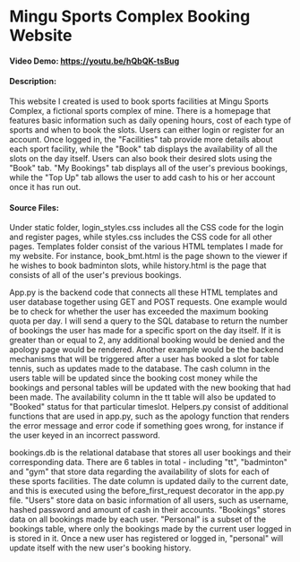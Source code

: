 # Mingu Sports Complex Booking Website
#### Video Demo: https://youtu.be/hQbQK-tsBug
#### Description:

This website I created is used to book sports facilities at Mingu Sports Complex, a fictional sports complex of mine. There is a homepage that features basic information such as daily opening hours, cost of each type of sports and when to book the slots. Users can either login or register for an account. Once logged in, the "Facilities" tab provide more details about each sport facility, while the "Book" tab displays the availability of all the slots on the day itself. Users can also book their desired slots using the "Book" tab. "My Bookings" tab displays all of the user's previous bookings, while the "Top Up" tab allows the user to add cash to his or her account once it has run out.

#### Source Files:

Under static folder, login_styles.css includes all the CSS code for the login and register pages, while styles.css includes the CSS code for all other pages. Templates folder consist of the various HTML templates I made for my website. For instance, book_bmt.html is the page shown to the viewer if he wishes to book badminton slots, while history.html is the page that consists of all of the user's previous bookings.

App.py is the backend code that connects all these HTML templates and user database together using GET and POST requests. One example would be to check for whether the user has exceeded the maximum booking quota per day. I will send a query to the SQL database to return the number of bookings the user has made for a specific sport on the day itself. If it is greater than or equal to 2, any additional booking would be denied and the apology page would be rendered. Another example would be the backend mechanisms that will be triggered after a user has booked a slot for table tennis, such as updates made to the database. The cash column in the users table will be updated since the booking cost money while the bookings and personal tables will be updated with the new booking that had been made. The availability column in the tt table will also be updated to "Booked" status for that particular timeslot. Helpers.py consist of additional functions that are used in app.py, such as the apology function that renders the error message and error code if something goes wrong, for instance if the user keyed in an incorrect password.

bookings.db is the relational database that stores all user bookings and their corresponding data. There are 6 tables in total - including "tt", "badminton" and "gym" that store data regarding the availability of slots for each of these sports facilities. The date column is updated daily to the current date, and this is executed using the before_first_request decorator in the app.py file. "Users" store data on basic information of all users, such as username, hashed password and amount of cash in their accounts. "Bookings" stores data on all bookings made by each user. "Personal" is a subset of the bookings table, where only the bookings made by the current user logged in is stored in it. Once a new user has registered or logged in, "personal" will update itself with the new user's booking history.
